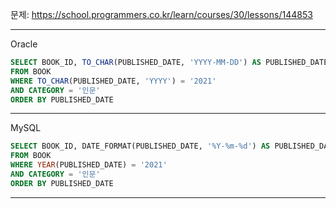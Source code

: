 문제: https://school.programmers.co.kr/learn/courses/30/lessons/144853

---

Oracle

```SQL
SELECT BOOK_ID, TO_CHAR(PUBLISHED_DATE, 'YYYY-MM-DD') AS PUBLISHED_DATE
FROM BOOK
WHERE TO_CHAR(PUBLISHED_DATE, 'YYYY') = '2021'
AND CATEGORY = '인문'
ORDER BY PUBLISHED_DATE
```

---

MySQL

```SQL
SELECT BOOK_ID, DATE_FORMAT(PUBLISHED_DATE, '%Y-%m-%d') AS PUBLISHED_DATE
FROM BOOK
WHERE YEAR(PUBLISHED_DATE) = '2021'
AND CATEGORY = '인문'
ORDER BY PUBLISHED_DATE
```

---
